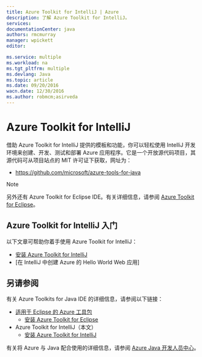 ```yaml
---
title: Azure Toolkit for IntelliJ | Azure
description: 了解 Azure Toolkit for IntelliJ。
services: 
documentationCenter: java
authors: rmcmurray
manager: wpickett
editor: 

ms.service: multiple
ms.workload: na
ms.tgt_pltfrm: multiple
ms.devlang: Java
ms.topic: article
ms.date: 09/20/2016
wacn.date: 12/30/2016
ms.author: robmcm;asirveda
---
```


# Azure Toolkit for IntelliJ

借助 Azure Toolkit for IntelliJ 提供的模板和功能，你可以轻松使用 IntelliJ 开发环境来创建、开发、测试和部署 Azure 应用程序。它是一个开放源代码项目，其源代码可从项目站点的 MIT 许可证下获取，网址为：

* <https://github.com/microsoft/azure-tools-for-java>

> [!NOTE]
> 另外还有 Azure Toolkit for Eclipse IDE。有关详细信息，请参阅 [Azure Toolkit for Eclipse]。

## Azure Toolkit for IntelliJ 入门

以下文章可帮助你着手使用 Azure Toolkit for IntelliJ：

* [安装 Azure Toolkit for IntelliJ]
* [在 IntelliJ 中创建 Azure 的 Hello World Web 应用]

## 另请参阅

有关 Azure Toolkits for Java IDE 的详细信息，请参阅以下链接：

- [适用于 Eclipse 的 Azure 工具包]
  - [安装 Azure Toolkit for Eclipse]
- Azure Toolkit for IntelliJ（本文）
  - [安装 Azure Toolkit for IntelliJ]

有关将 Azure 与 Java 配合使用的详细信息，请参阅 [Azure Java 开发人员中心]。

<!-- URL List -->

[Azure Toolkit for Eclipse]: ./azure-toolkit-for-eclipse.md
[适用于 Eclipse 的 Azure 工具包]: ./azure-toolkit-for-eclipse.md
[Azure Toolkit for IntelliJ]: ./azure-toolkit-for-intellij.md
[安装 Azure Toolkit for Eclipse]: ./azure-toolkit-for-eclipse-installation.md
[安装 Azure Toolkit for IntelliJ]: ./azure-toolkit-for-intellij-installation.md
[Azure Toolkit for Eclipse 的新增功能]: ./azure-toolkit-for-eclipse-whats-new.md
[Azure Toolkit for IntelliJ 中的新增功能]: ./azure-toolkit-for-intellij-whats-new.md

[Azure Java 开发人员中心]: /develop/java/

<!---HONumber=Mooncake_0919_2016-->